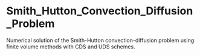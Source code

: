 # Smith_Hutton_Convection_Diffusion_Problem
Numerical solution of the Smith-Hutton convection-diffusion problem using finite volume methods with CDS and UDS schemes.
